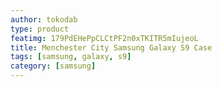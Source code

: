 ```yaml
---
author: tokodab
type: product
featimg: 179PdEHePpCLCtPF2n0xTKITR5mIujeoL
title: Menchester City Samsung Galaxy S9 Case
tags: [samsung, galaxy, s9]
category: [samsung]
---
```

